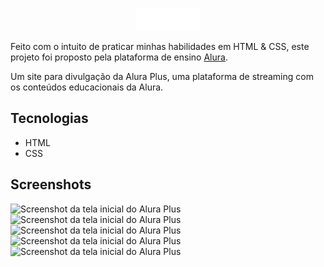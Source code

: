 <p align="center"> <img src="https://github.com/Pettecco/alura-plus/blob/master/img/Logo.png" alt="Logo da alura plus"> </p>
<p>Feito com o intuito de praticar minhas habilidades em HTML & CSS, este projeto foi proposto pela plataforma de ensino <a href="https://www.alura.com.br/">Alura</a>.</p>
<p>Um site para divulgação da Alura Plus, uma plataforma de streaming com os conteúdos educacionais da Alura.</p>

## Tecnologias
* HTML
* CSS

## Screenshots
![Screenshot da tela inicial do Alura Plus](https://imgur.com/nKUf7MK.png)
![Screenshot da tela inicial do Alura Plus](https://imgur.com/Rh7KF6c.png)
![Screenshot da tela inicial do Alura Plus](https://imgur.com/Eru9BPP.png)
![Screenshot da tela inicial do Alura Plus](https://imgur.com/a2JIo9U.png)
![Screenshot da tela inicial do Alura Plus](https://imgur.com/78ViJsZ.png)
